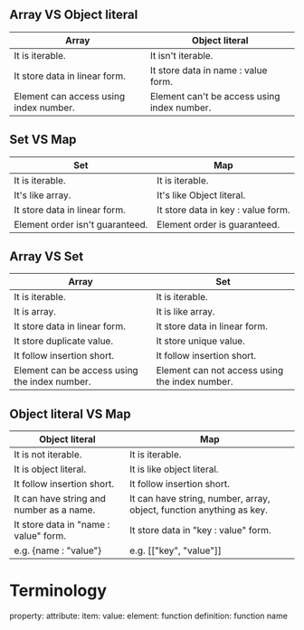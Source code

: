 ## Array VS Object literal

| Array                                  | Object literal                              |
| -------------------------------------- | ------------------------------------------- |
| It is iterable.                        | It isn't iterable.                          |
| It store data in linear form.          | It store data in name : value form.         |
| Element can access using index number. | Element can't be access using index number. |

## Set VS Map

| Set                             | Map                                |
| ------------------------------- | ---------------------------------- |
| It is iterable.                 | It is iterable.                    |
| It's like array.                | It's like Object literal.          |
| It store data in linear form.   | It store data in key : value form. |
| Element order isn't guaranteed. | Element order is guaranteed.       |

## Array VS Set

| Array                                         | Set                                            |
| --------------------------------------------- | ---------------------------------------------- |
| It is iterable.                               | It is iterable.                                |
| It is array.                                  | It is like array.                              |
| It store data in linear form.                 | It store data in linear form.                  |
| It store duplicate value.                     | It store unique value.                         |
| It follow insertion short.                    | It follow insertion short.                     |
| Element can be access using the index number. | Element can not access using the index number. |

## Object literal VS Map

| Object literal                           | Map                                                                  |
| ---------------------------------------- | -------------------------------------------------------------------- |
| It is not iterable.                      | It is iterable.                                                      |
| It is object literal.                    | It is like object literal.                                           |
| It follow insertion short.               | It follow insertion short.                                           |
| It can have string and number as a name. | It can have string, number, array, object, function anything as key. |
| It store data in "name : value" form.    | It store data in "key : value" form.                                 |
| e.g. {name : "value"}                    | e.g. [["key", "value"]]                                              |

# Terminology

property:
attribute:
item:
value:
element:
function definition: function name
